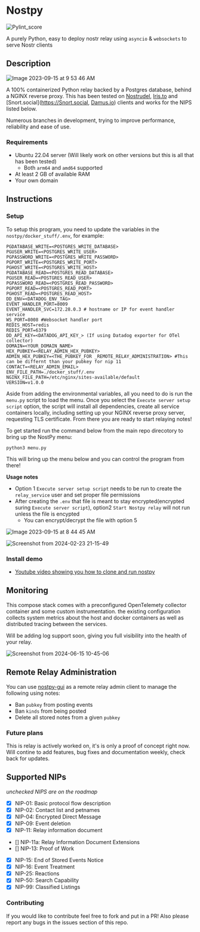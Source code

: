 # Nostpy

![Pylint_score](./pylint.svg) 

A purely Python, easy to deploy nostr relay using `asyncio` & `websockets` to serve Nostr clients

## Description

![Image 2023-09-15 at 9 53 46 AM](https://github.com/UTXOnly/nost-py/assets/49233513/724cfbeb-03a0-4d10-b0d1-6b638ac153c4)



A 100% containerized Python relay backed by a Postgres database, behind a NGINX reverse proxy. This has been tested on [Nostrudel](https://nostrudel.ninja/), [Iris.to](https://Iris.to) and [Snort.social](https://Snort.social, [Damus.io](https://damus.io/)) clients and works for the NIPS listed below.

Numerous branches in development, trying to improve performance, reliability and ease of use. 

### Requirements

* Ubuntu 22.04 server (Will likely work on other versions but this is all that has been tested)
  * Both `arm64` and `amd64` supported
* At least 2 GB of available RAM
* Your own domain


## Instructions

### Setup

To setup this program, you need to update the variables in the `nostpy/docker_stuff/.env`, for example:

```
PGDATABASE_WRITE=<POSTGRES_WRITE_DATABASE>
PGUSER_WRITE=<POSTGRES_WRITE_USER>
PGPASSWORD_WRITE=<POSTGRES_WRITE_PASSWORD>
PGPORT_WRITE=<POSTGRES_WRITE_PORT>
PGHOST_WRITE=<POSTGRES_WRITE_HOST>
PGDATABASE_READ=<POSTGRES_READ_DATABASE>
PGUSER_READ=<POSTGRES_READ_USER>
PGPASSWORD_READ=<POSTGRES_READ_PASSWORD>
PGPORT_READ=<POSTGRES_READ_PORT>
PGHOST_READ=<POSTGRES_READ_HOST>
DD_ENV=<DATADOG_ENV_TAG>
EVENT_HANDLER_PORT=8009
EVENT_HANDLER_SVC=172.28.0.3 # hostname or IP for event handler service
WS_PORT=8008 #Websocket handler port
REDIS_HOST=redis
REDIS_PORT=6379
DD_API_KEY=<DATADOG_API_KEY_> (If using Datadog exporter for OTel collector)
DOMAIN=<YOUR_DOMAIN_NAME>
HEX_PUBKEY=<RELAY_ADMIN_HEX_PUBKEY>
ADMIN_HEX_PUBKEY=<THE_PUBKEY_FOR _REMOTE_RELAY_ADMINISTRATION> #This can be differnt than your pubkey for nip 11
CONTACT=<RELAY_ADMIN_EMAIL>
ENV_FILE_PATH=./docker_stuff/.env
NGINX_FILE_PATH=/etc/nginx/sites-available/default
VERSION=v1.0.0

```

Aside from adding the environmental variables, all you need to do is run the `menu.py` script to load the menu. Once you select the `Execute server setup script` option, the script will install all dependencies, create all service containers locally, including setting up your NGINX reverse proxy server, requesting TLS certificate. From there you are ready to start relaying notes!

To get started run the command below from the main repo direcotory to bring up the NostPy menu:

```
python3 menu.py
```

This will bring up the menu below and you can control the program from there!

**Usage notes**
* Option 1 `Execute server setup script` needs to be run to create the `relay_service` user and set proper file permissions
* After creating the `.env` that file is meant to stay encrypted(encrypted suring `Execute server script`), option2 `Start Nostpy relay` will not run unless the file is encypted
  * You can encrypt/decrypt the file with option 5 



![Image 2023-09-15 at 8 44 45 AM](https://github.com/UTXOnly/nost-py/assets/49233513/ee40d91c-2e6a-48a8-a0a8-c14e25e8ff07)


![Screenshot from 2024-02-23 21-15-49](https://github.com/UTXOnly/nost-py/assets/49233513/2119a053-3ebf-42b5-a996-2ccb87651c9e)



### Install demo

* [Youtube video showing you how to clone and run nostpy](https://www.youtube.com/watch?v=9Fmu7K2_t6Y)

## Monitoring

This compose stack comes with a preconfigured OpenTelemety collector container and some custom instrumentation. the existing configuration collects system metrics about the host and docker containers as well as distributed tracing between the services. 

Will be adding log support soon, giving you full visibility into the health of your relay. 

![Screenshot from 2024-06-15 10-45-06](https://github.com/UTXOnly/nost-py/assets/49233513/36afbaf4-cf7d-497b-8bb1-d2a90b7fa0af)


## Remote Relay Administration

You can use [nostpy-gui](https://github.com/UTXOnly/nostpy-gui) as a remote relay admin client to manage the following using notes:

* Ban `pubkey` from posting events
* Ban `kinds` from being posted
* Delete all stored notes from a given `pubkey`

### Future plans

This is relay is actively worked on, it's is only a proof of concept right now. Will contine to add features, bug fixes and documentation weekly, check back for updates. 

## Supported NIPs
*unchecked NIPS are on the roadmap*

- [x] NIP-01: Basic protocol flow description
- [x] NIP-02: Contact list and petnames
- [x] NIP-04: Encrypted Direct Message
- [x] NIP-09: Event deletion
- [x] NIP-11: Relay information document
- [] NIP-11a: Relay Information Document Extensions
- [] NIP-13: Proof of Work
- [x] NIP-15: End of Stored Events Notice
- [x] NIP-16: Event Treatment
- [x] NIP-25: Reactions
- [x] NIP-50: Search Capability
- [x] NIP-99: Classified Listings

### Contributing

If you would like to contribute feel free to fork and put in a PR! Also please report any bugs in the issues section of this repo.
